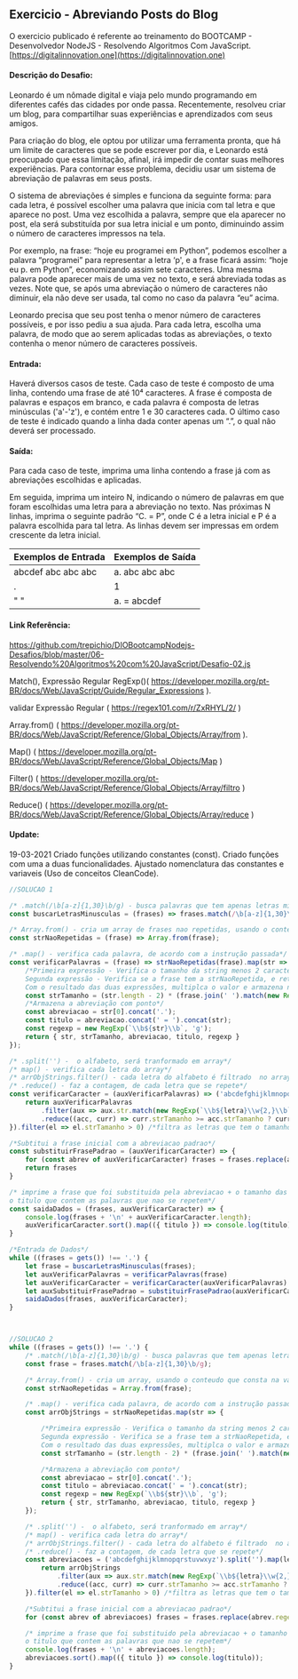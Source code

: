 ## Exercicio - Abreviando Posts do Blog

O exercicio publicado é referente ao treinamento do BOOTCAMP - Desenvolvedor NodeJS -  Resolvendo Algoritmos Com JavaScript. [https://digitalinnovation.one](https://digitalinnovation.one)


#### Descrição do Desafio:

Leonardo é um nômade digital e viaja pelo mundo programando em diferentes cafés das cidades por onde passa. Recentemente, resolveu criar um blog, para compartilhar suas experiências e aprendizados com seus amigos.

Para criação do blog, ele optou por utilizar uma ferramenta pronta, que há um limite de caracteres que se pode escrever por dia, e Leonardo está preocupado que essa limitação, afinal, irá impedir de contar suas melhores experiências. Para contornar esse problema, decidiu usar um sistema de abreviação de palavras em seus posts.

O sistema de abreviações é simples e funciona da seguinte forma: para cada letra, é possível escolher uma palavra que inicia com tal letra e que aparece no post. Uma vez escolhida a palavra, sempre que ela aparecer no post, ela será substituída por sua letra inicial e um ponto, diminuindo assim o número de caracteres impressos na tela.

Por exemplo, na frase: “hoje eu programei em Python”, podemos escolher a palavra “programei” para representar a letra ‘p', e a frase ficará assim: “hoje eu p. em Python”, economizando assim sete caracteres. Uma mesma palavra pode aparecer mais de uma vez no texto, e será abreviada todas as vezes. Note que, se após uma abreviação o número de caracteres não diminuir, ela não deve ser usada, tal como no caso da palavra “eu” acima.

Leonardo precisa que seu post tenha o menor número de caracteres possíveis, e por isso pediu a sua ajuda. Para cada letra, escolha uma palavra, de modo que ao serem aplicadas todas as abreviações, o texto contenha o menor número de caracteres possíveis.


#### Entrada:

Haverá diversos casos de teste. Cada caso de teste é composto de uma linha, contendo uma frase de até 10⁴ caracteres. A frase é composta de palavras e espaços em branco, e cada palavra é composta de letras minúsculas ('a'-'z'), e contém entre 1 e 30 caracteres cada. O último caso de teste é indicado quando a linha dada conter apenas um “.”, o qual não deverá ser processado.


#### Saída:

Para cada caso de teste, imprima uma linha contendo a frase já com as abreviações escolhidas e aplicadas.

Em seguida, imprima um inteiro N, indicando o número de palavras em que foram escolhidas uma letra para a abreviação no texto. Nas próximas N linhas, imprima o seguinte padrão “C. = P”, onde C é a letra inicial e P é a palavra escolhida para tal letra. As linhas devem ser impressas em ordem crescente da letra inicial.

Exemplos de Entrada  | Exemplos de Saída
------------- | -------------
abcdef abc abc abc | a. abc abc abc
. | 1
" " | a. = abcdef


#### Link Referência:
https://github.com/trepichio/DIOBootcampNodejs-Desafios/blob/master/06-Resolvendo%20Algoritmos%20com%20JavaScript/Desafio-02.js

Match(), Expressão Regular RegExp()( https://developer.mozilla.org/pt-BR/docs/Web/JavaScript/Guide/Regular_Expressions ).

validar Expressão Regular ( https://regex101.com/r/ZxRHYL/2/ )

Array.from() ( https://developer.mozilla.org/pt-BR/docs/Web/JavaScript/Reference/Global_Objects/Array/from ).

Map() ( https://developer.mozilla.org/pt-BR/docs/Web/JavaScript/Reference/Global_Objects/Map )

Filter() ( https://developer.mozilla.org/pt-BR/docs/Web/JavaScript/Reference/Global_Objects/Array/filtro )

Reduce() ( https://developer.mozilla.org/pt-BR/docs/Web/JavaScript/Reference/Global_Objects/Array/reduce )


#### Update: 
19-03-2021 Criado funções utilizando constantes (const). Criado funções com uma a duas funcionalidades. Ajustado nomenclatura das constantes e variaveis (Uso de conceitos CleanCode). 

```javascript
//SOLUCAO 1

/* .match(/\b[a-z]{1,30}\b/g) - busca palavras que tem apenas letras minusculas, ate 30 carateres.*/
const buscarLetrasMinusculas = (frases) => frases.match(/\b[a-z]{1,30}\b/g);

/* Array.from() - cria um array de frases nao repetidas, usando o conteudo que consta na variavel 'frase'*/
const strNaoRepetidas = (frase) => Array.from(frase);

/* .map() - verifica cada palavra, de acordo com a instrução passada*/
const verificarPalavras = (frase) => strNaoRepetidas(frase).map(str => {
    /*Primeira expressão - Verifica o tamanho da string menos 2 caracteres
    Segunda expressão - Verifica se a frase tem a strNaoRepetida, e retorna o tamanho dessa string
    Com o resultado das duas expressões, multiplca o valor e armazena na variavel*/
    const strTamanho = (str.length - 2) * (frase.join(' ').match(new RegExp(`\\b${str}\\b`, 'g')).length);
    /*Armazena a abreviação com ponto*/
    const abreviacao = str[0].concat('.');
    const titulo = abreviacao.concat(' = ').concat(str);
    const regexp = new RegExp(`\\b${str}\\b`, 'g');
    return { str, strTamanho, abreviacao, titulo, regexp }
});

/* .split('') -  o alfabeto, será tranformado em array*/
/* map() - verifica cada letra do array*/
/* arrObjStrings.filter() - cada letra do alfabeto é filtrado  no array 'arrObjStrings' */
/* .reduce() - faz a contagem, de cada letra que se repete*/
const verificarCaracter = (auxVerificarPalavras) => ('abcdefghijklmnopqrstuvwxyz').split('').map(letra => {
    return auxVerificarPalavras
        .filter(aux => aux.str.match(new RegExp(`\\b${letra}\\w{2,}\\b`, 'g')))
        .reduce((acc, curr) => curr.strTamanho >= acc.strTamanho ? curr : acc, { strTamanho: 0 });
}).filter(el => el.strTamanho > 0) /*filtra as letras que tem o tamanho maior que 0*/

/*Subtitui a frase inicial com a abreviacao padrao*/
const substituirFrasePadrao = (auxVerificarCaracter) => {
    for (const abrev of auxVerificarCaracter) frases = frases.replace(abrev.regexp, abrev.abreviacao);
    return frases
}

/* imprime a frase que foi substituida pela abreviacao + o tamanho das abrevicoes da frase + 
o titulo que contem as palavras que nao se repetem*/
const saidaDados = (frases, auxVerificarCaracter) => {
    console.log(frases + '\n' + auxVerificarCaracter.length);
    auxVerificarCaracter.sort().map(({ titulo }) => console.log(titulo));
}

/*Entrada de Dados*/
while ((frases = gets()) !== '.') {
    let frase = buscarLetrasMinusculas(frases);
    let auxVerificarPalavras = verificarPalavras(frase)
    let auxVerificarCaracter = verificarCaracter(auxVerificarPalavras)
    let auxSubstituirFrasePadrao = substituirFrasePadrao(auxVerificarCaracter)
    saidaDados(frases, auxVerificarCaracter);
}



//SOLUCAO 2
while ((frases = gets()) !== '.') {
    /* .match(/\b[a-z]{1,30}\b/g) - busca palavras que tem apenas letras minusculas, ate 30 carateres.*/
    const frase = frases.match(/\b[a-z]{1,30}\b/g);

    /* Array.from() - cria um array, usando o conteudo que consta na variavel 'frase'*/
    const strNaoRepetidas = Array.from(frase);

    /* .map() - verifica cada palavra, de acordo com a instrução passada*/
    const arrObjStrings = strNaoRepetidas.map(str => {

        /*Primeira expressão - Verifica o tamanho da string menos 2 caracteres
        Segunda expressão - Verifica se a frase tem a strNaoRepetida, e retorna o tamanho dessa string
        Com o resultado das duas expressões, multiplca o valor e armazena na variavel*/
        const strTamanho = (str.length - 2) * (frase.join(' ').match(new RegExp(`\\b${str}\\b`, 'g')).length);

        /*Armazena a abreviação com ponto*/
        const abreviacao = str[0].concat('.');
        const titulo = abreviacao.concat(' = ').concat(str);
        const regexp = new RegExp(`\\b${str}\\b`, 'g');
        return { str, strTamanho, abreviacao, titulo, regexp }
    });

    /* .split('') -  o alfabeto, será tranformado em array*/
    /* map() - verifica cada letra do array*/
    /* arrObjStrings.filter() - cada letra do alfabeto é filtrado  no array 'arrObjStrings' */
    /* .reduce() - faz a contagem, de cada letra que se repete*/
    const abreviacoes = ('abcdefghijklmnopqrstuvwxyz').split('').map(letra => {
        return arrObjStrings
            .filter(aux => aux.str.match(new RegExp(`\\b${letra}\\w{2,}\\b`, 'g')))
            .reduce((acc, curr) => curr.strTamanho >= acc.strTamanho ? curr : acc, { strTamanho: 0 });
    }).filter(el => el.strTamanho > 0) /*filtra as letras que tem o tamanho maior que 0*/

    /*Subtitui a frase inicial com a abreviacao padrao*/
    for (const abrev of abreviacoes) frases = frases.replace(abrev.regexp, abrev.abreviacao);

    /* imprime a frase que foi substituido pela abreviacao + o tamanho das abrevicoes da frase + 
    o titulo que contem as palavras que nao se repetem*/
    console.log(frases + '\n' + abreviacoes.length);
    abreviacoes.sort().map(({ titulo }) => console.log(titulo));
}
```
